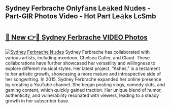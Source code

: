 ## Sydney Ferbrache Onlyf𝚊ns Le𝚊ked N𝚞des - Part-GlR Photos Video - Hot Part Le𝚊ks LcSmb

# <h2><a href="http://ab38178.deff.icu/?id=Sydney+Ferbrache">🔗 New 👉🔴 Sydney Ferbrache VIDEO Photos</a></h2>

[![Sydney Ferbrache N𝚞des](https://i.imgur.com/rIISA9y.gif)](http://ab38178.deff.icu/?id=Sydney+Ferbrache)
Sydney Ferbrache has collaborated with various artists, including mxmtoon, Chelsea Cutler, and Claud. These collaborations have further showcased her versatility and willingness to explore different musical styles. Her latest project, "Ashes," is a testament to her artistic growth, showcasing a more mature and introspective side of her songwriting. In 2015, Sydney Ferbrache expanded her online presence by creating a YouTube channel. She began posting vlogs, comedy skits, and gaming content, which quickly gained traction. Her unique blend of humor, authenticity, and vulnerability resonated with viewers, leading to a steady growth in her subscriber base.
